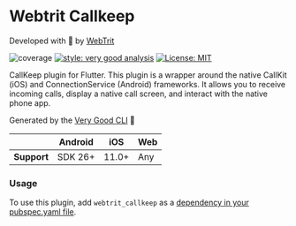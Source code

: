 # Webtrit Callkeep


Developed with 💙 by [WebTrit][webtrit_link]

![coverage][coverage_badge]
[![style: very good analysis][very_good_analysis_badge]][very_good_analysis_link]
[![License: MIT][license_badge]][license_link]

CallKeep plugin for Flutter. This plugin is a wrapper around the native CallKit (iOS) and ConnectionService (Android) frameworks. It allows you to receive incoming calls, display a native call screen, and interact with the native phone app.

Generated by the [Very Good CLI][very_good_cli_link] 🤖



|             | Android | iOS   | Web   |
|-------------|---------|-------|-------|
| **Support** | SDK 26+ | 11.0+ | Any   |

### Usage

To use this plugin, add `webtrit_callkeep` as a [dependency in your pubspec.yaml file](https://flutter.dev/platform-plugins/).


<!-- 
### Integration tests 🧪

Very Good Flutter Plugin uses [fluttium][fluttium_link] for integration tests. Those tests are located 
in the front facing package `webtrit_callkeep` example. 

**❗ In order to run the integration tests, you need to have the `fluttium_cli` installed. [See how][fluttium_install].**

To run the integration tests, run the following command from the root of the project:

```sh
cd webtrit_callkeep/example
fluttium test flows/test_platform_name.yaml
``` -->

[coverage_badge]: webtrit_callkeep/coverage_badge.svg
[license_badge]: https://img.shields.io/badge/license-MIT-blue.svg
[license_link]: https://opensource.org/licenses/MIT
[logo_black]: https://raw.githubusercontent.com/VGVentures/very_good_brand/main/styles/README/vgv_logo_black.png#gh-light-mode-only
[logo_white]: https://raw.githubusercontent.com/VGVentures/very_good_brand/main/styles/README/vgv_logo_white.png#gh-dark-mode-only
[very_good_analysis_badge]: https://img.shields.io/badge/style-very_good_analysis-B22C89.svg
[very_good_analysis_link]: https://pub.dev/packages/very_good_analysis
[very_good_cli_link]: https://github.com/VeryGoodOpenSource/very_good_cli
[very_good_ventures_link]: https://verygood.ventures/?utm_source=github&utm_medium=banner&utm_campaign=core
[very_good_ventures_link_dark]: https://verygood.ventures/?utm_source=github&utm_medium=banner&utm_campaign=core#gh-dark-mode-only
[very_good_ventures_link_light]: https://verygood.ventures/?utm_source=github&utm_medium=banner&utm_campaign=core#gh-light-mode-only
[fluttium_link]: https://fluttium.dev/
[fluttium_install]: https://fluttium.dev/docs/getting-started/installing-cli
[webtrit_link]: https://https://webtrit.com/